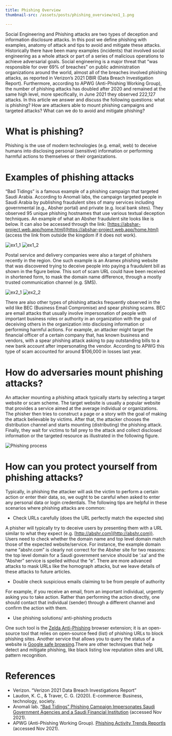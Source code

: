 ```yaml
---
title: Phishing Overview
thumbnail-src: /assets/posts/phishing_overview/ex1_1.png

---
```


Social Engineering and Phishing attacks are two types of deception and information disclosure attacks. In this post we define phishing with examples, anatomy of attack and tips to avoid and mitigate these attacks. Historically there have been many examples (incidents) that involved social engineering as a whole attack or part of a series of malicious operations to achieve adversarial goals. Social engineering is a major threat that “was responsible for over 69% of breaches” on public administration organizations around the world, almost all of the breaches involved phishing attacks, as reported in Verizon’s 2021 DBIR (Data Breach Investigation Report). Furthermore, according to APWG (Anti-Phishing Working Group), the number of phishing attacks has doubled after 2020 and remained at the same high level, more specifically, in June 2021 they observed 222,127 attacks. In this article we answer and discuss the following questions: what is phishing? How are attackers able to mount phishing campaigns and targeted attacks? What can we do to avoid and mitigate phishing?

# What is phishing?
Phishing is the use of modern technologies (e.g. email, web) to deceive humans into disclosing personal (sensitive) information or performing harmful actions to themselves or their organizations. 
# Examples of phishing attacks
“Bad Tidings” is a famous example of a phishing campaign that targeted Saudi Arabia. According to Anomali labs, the campaign targeted people in Saudi Arabia by publishing fraudulent sites of many services including governmental (e.g., Absher portal) and private (e.g. local bank sites). They observed 95 unique phishing hostnames that use various textual deception techniques. An example of what an Absher fraudulent site looks like is below. It can also be accessed through the link: [https://abshar-project.web.app/home.html](https://abshar-project.web.app/home.html) (access the link from outside the kingdom if it does not work).

![ex1_1](/assets/posts/phishing_overview/ex1_1.png)
![ex1_2](/assets/posts/phishing_overview/ex1_2.png)

Postal service and delivery companies were also a target of phishers recently in the region. One such example is an Aramex phishing website that was discovered trying to deceive people into paying a fraudulent bill as shown in the figure below. This sort of scam URL could have been received in shortened form, to mask the domain name difference, through a mostly trusted communication channel (e.g. SMS).

![ex2_1](/assets/posts/phishing_overview/ex2_1.png)
![ex2_2](/assets/posts/phishing_overview/ex2_2.png)

There are also other types of phishing attacks frequently observed in the wild like BEC (Business Email Compromise) and spear phishing scams. BEC are email attacks that usually involve impersonation of people with important business roles or authority in an organization with the goal of deceiving others in the organization into disclosing information or performing harmful actions. For example, an attacker might target the financial officer of a certain company that, has known business and vendors, with a spear phishing attack asking to pay outstanding bills to a new bank account after impersonating the vendor. According to APWG this type of scam accounted for around $106,000 in losses last year.

# How do adversaries mount phishing attacks?
An attacker mounting a phishing attack typically starts by selecting a target website or scam scheme. The target website is usually a popular website that provides a service aimed at the average individual or organizations. The phisher then tries to construct a page or a story with the goal of making the attack believable by victims. After that, the attacker chooses the distribution channel and starts mounting (distributing) the phishing attack. Finally, they wait for victims to fall prey to the attack and collect disclosed information or the targeted resource as illustrated in the following figure.
 
![Phishing process](/assets/posts/phishing_overview/phish_process.png)

# How can you protect yourself from phishing attacks?
Typically, in phishing the attacker will ask the victim to perform a certain action or enter their data, so, we ought to be careful when asked to enter any personal data or login credentials. The following tips are helpful in these scenarios where phishing attacks are common:

*	Check URLs carefully (does the URL perfectly match the expected site)

A phisher will typically try to deceive users by presenting them with a URL similar to what they expect (e.g. [http://abshr.com](http://abshr.com)). Users need to check whether the domain name and top level domain match those of the expected website/service. For instance, the example domain name “abshr.com” is clearly not correct for the Absher site for two reasons: the top level domain for a Saudi government service should be ‘.sa’ and the “Absher” service is spelled without the “e”. There are more advanced attacks to mask URLs like the homograph attacks, but we leave details of these attacks to future articles.

*	Double check suspicious emails claiming to be from people of authority

For example, if you receive an email, from an important individual, urgently asking you to take action. Rather than performing the action directly, one should contact that individual (sender) through a different channel and confirm the action with them. 

*	Use phishing solutions/ anti-phishing products

One such tool is the [Zelda Anti-Phishing](https://github.com/Segasec/zelda-anti-phishing) browser extension; it is an open-source tool that relies on open-source feed (list) of phishing URLs to block phishing sites. Another service that allows you to query the status of a website is [Google safe browsing](https://transparencyreport.google.com/safe-browsing/search).There are other techniques that help detect and mitigate phishing, like black listing low reputation sites and URL pattern recognition. 

# References							 		
- Verizon. “Verizon 2021 Data Breach Investigations Report”
- Laudon, K. C., & Traver, C. G. (2020). E-commerce: Business, technology, society.
- Anomali lab. [“Bad Tidings” Phishing Campaign Impersonates Saudi Government Agencies and a Saudi Financial Institution](https://www.anomali.com/blog/bad-tidings-phishing-campaign-impersonates-saudi-government-agencies-and-a-saudi-financial-institution) (accessed Nov 2021).
- APWG (Anti-Phishing Working Group). [Phishing Activity Trends Reportls](https://apwg.org/trendsreports/) (accessed Nov 2021).
